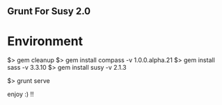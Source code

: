 Grunt For Susy 2.0
------------------

# Environment

$> gem cleanup
$> gem install compass -v 1.0.0.alpha.21
$> gem install sass -v 3.3.10
$> gem install susy -v 2.1.3

$> grunt serve

enjoy :) !!
